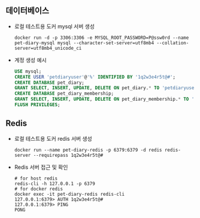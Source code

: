 ## 데이터베이스
- 로컬 테스트용 도커 mysql 서버 생성
  ```shell
  docker run -d -p 3306:3306 -e MYSQL_ROOT_PASSWORD=P@ssw0rd --name pet-diary-mysql mysql --character-set-server=utf8mb4 --collation-server=utf8mb4_unicode_ci
  ```
- 계정 생성 예시
  ```sql
  USE mysql;
  CREATE USER 'petdiaryuser'@'%' IDENTIFIED BY '1q2w3e4r5t@#';
  CREATE DATABASE pet_diary;
  GRANT SELECT, INSERT, UPDATE, DELETE ON pet_diary.* TO 'petdiaryuser'@'%';
  CREATE DATABASE pet_diary_membership;
  GRANT SELECT, INSERT, UPDATE, DELETE ON pet_diary_membership.* TO 'petdiaryuser'@'%';
  FLUSH PRIVILEGES;
  ```

## Redis
- 로컬 테스트용 도커 redis 서버 생성
  ```shell
  docker run --name pet-diary-redis -p 6379:6379 -d redis redis-server --requirepass 1q2w3e4r5t@#
  ```
- Redis 서버 접근 및 확인
  ```shell
  # for host redis
  redis-cli -h 127.0.0.1 -p 6379
  # for docker redis
  docker exec -it pet-diary-redis redis-cli
  127.0.0.1:6379> AUTH 1q2w3e4r5t@#
  127.0.0.1:6379> PING
  PONG
  ```